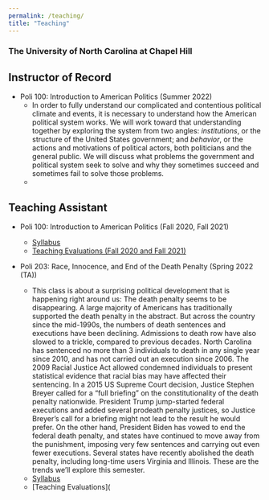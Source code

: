 ```yaml
---
permalink: /teaching/
title: "Teaching"
---
```


### The University of North Carolina at Chapel Hill

## Instructor of Record
- Poli 100: Introduction to American Politics (Summer 2022)
    - In order to fully understand our complicated and contentious political climate and events, it is necessary to understand how the American political system works. We will work toward that understanding together by exploring the system from two angles: *institutions*, or the structure of the United States government; and *behavior*, or the actions and motivations of political actors, both politicians and the general public. We will discuss what problems the government and political system seek to solve and why they sometimes succeed and sometimes fail to solve those problems.
    - 
 ## Teaching Assistant 
- Poli 100: Introduction to American Politics (Fall 2020, Fall 2021)
    - [Syllabus](/files/poli100_syllabus_fall2021.pdf)
    - [Teaching Evaluations (Fall 2020 and Fall 2021)](/files/poli100_taevals.pdf)

- Poli 203: Race, Innocence, and End of the Death Penalty (Spring 2022 (TA))
    - This class is about a surprising political development that is happening right around us: The death penalty seems to be disappearing. A large majority of Americans has traditionally supported the death penalty in the abstract. But across the country since the mid-1990s, the numbers of death sentences and executions have been declining. Admissions to death row have also slowed to a trickle, compared to previous decades. North Carolina has sentenced no more than 3 individuals to death in any single year since 2010, and has not carried out an execution since 2006. The 2009 Racial Justice Act allowed condemned individuals to present statistical evidence that racial bias may have affected their sentencing. In a 2015 US Supreme Court decision, Justice Stephen Breyer called for a “full briefing” on the constitutionality of the death penalty nationwide. President Trump jump-started federal executions and added several prodeath penalty justices, so Justice Breyer’s call for a briefing might not lead to the result he would prefer. On the other hand, President Biden has vowed to end the federal death penalty, and states have continued to move away from the punishment, imposing very few sentences and carrying
out even fewer executions. Several states have recently abolished the death penalty, including long-time users Virginia and Illinois. These are the trends we’ll explore this semester.
    - [Syllabus](/files/poli203_syllabus_sp2022.pdf)
    - [Teaching Evaluations](
 
